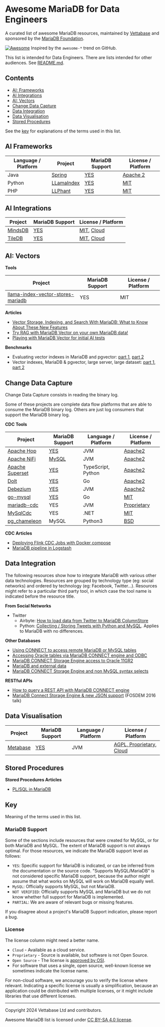 # Awesome MariaDB for Data Engineers

A curated list of awesome MariaDB resources, maintained by [Vettabase](https://vettabase.com) and sponsored by the [MariaDB Foundation](https://mariadb.org/).

[![Awesome](https://cdn.rawgit.com/sindresorhus/awesome/d7305f38d29fed78fa85652e3a63e154dd8e8829/media/badge.svg)](https://github.com/sindresorhus/awesome) Inspired by the `awesome-*` trend on GitHub.

This list is intended for Data Engineers. There are lists intended for other audiences. See [README.md](README.md).

## Contents

- [AI: Frameworks](#ai-frameworks)
- [AI Integrations](#ai-integrations)
- [AI: Vectors](#ai-vectors)
- [Change Data Capture](#change-data-capture)
- [Data Integration](#data-integration)
- [Data Visualisation](#data-visualisation)
- [Stored Procedures](#stored-procedures)

See the [key](#key) for explanations of the terms used in this list.

## AI Frameworks

| Language / Platform | Project                                        | MariaDB Support                                                                         | License / Platform                   |
|---------------------|------------------------------------------------|-----------------------------------------------------------------------------------------|--------------------------------------|
| Java                | [Spring](https://spring.io)                    | [YES](https://docs.spring.io/spring-ai/reference/api/vectordbs/mariadb.html)            | [Apache 2](https://www.apache.org/licenses/LICENSE-2.0) |
| Python              | [LLamaIndex](https://llamaindex.ai)            | [YES](https://docs.llamaindex.ai/en/stable/api_reference/storage/vector_store/mariadb/) | [MIT](https://github.com/run-llama/llama_index/blob/main/LICENSE) |
| PHP                 | [LLPhant](https://github.com/LLPhant/LLPhant)  | [YES](https://github.com/LLPhant/LLPhant/blob/main/devx/docker-compose-mariadb.yml)     | [MIT](https://github.com/LLPhant/LLPhant/blob/main/LICENSE.md) |

## AI Integrations

| Project                                                          | MariaDB Support   | License / Platform                   |
|------------------------------------------------------------------|-------------------|--------------------------------------|
| [MindsDB](https://mindsdb.com/)                                  | [YES](https://docs.mindsdb.com/integrations/data-integrations/mariadb) | [MIT](https://github.com/mindsdb/mindsdb/blob/main/LICENSE), [Cloud](https://cloud.mindsdb.com/) |
| [TileDB](https://tiledb.com/)                                    | [YES](https://docs.tiledb.com/mariadb) | [MIT](https://github.com/TileDB-Inc/TileDB/blob/dev/LICENSE), [Cloud](https://tiledb.com/pricing/)

## AI: Vectors

**Tools**

| Project                                                          | MariaDB Support   | License / Platform                   |
|------------------------------------------------------------------|-------------------|--------------------------------------|
| [llama-index-vector-stores-mariadb](https://pypi.org/project/llama-index-vector-stores-mariadb/)  | YES | MIT               |

**Articles**

- [Vector Storage, Indexing, and Search With MariaDB: What to Know About These New Features](https://hackernoon.com/vector-storage-indexing-and-search-with-mariadb-what-to-know-about-these-new-features)
- [Try RAG with MariaDB Vector on your own MariaDB data!](https://mariadb.org/rag-with-mariadb-vector/)
- [Playing with MariaDB Vector for initial AI tests](https://fromdual.com/playing-with-mariadb-vector-for-initial-ai-tests)

**Benchmarks**

- Evaluating vector indexes in MariaDB and pgvector: [part 1](https://smalldatum.blogspot.com/2025/01/evaluating-vector-indexes-in-mariadb.html), [part 2](https://smalldatum.blogspot.com/2025/01/evaluating-vector-indexes-in-mariadb_13.html)
- Vector indexes, MariaDB & pgvector, large server, large dataset: [part 1](https://smalldatum.blogspot.com/2025/01/vector-indexes-mariadb-pgvector-large_28.html), [part 2](https://smalldatum.blogspot.com/2025/01/vector-indexes-mariadb-pgvector-large_26.html)

## Change Data Capture

Change Data Capture consists in reading the binary log.

Some of these projects are complete data flow platforms that are able to consume the MariaDB binary log. Others are just log consumers that support the MariaDB binary log.

**CDC Tools**

| Project                                                          | MariaDB Support   | Language / Platform   | License / Platform                   |
|------------------------------------------------------------------|-------------------|-----------------------|--------------------------------------|
| [Apache Hop](https://hop.apache.org/)                            | [YES](https://hop.apache.org/manual/latest/database/databases/mariadb.html)                 | JVM                  | [Apache2](https://github.com/apache/hop/blob/main/LICENSE) |
| [Apache NiFi](https://nifi.apache.org/)                          | [MySQL](https://nifi.apache.org/docs/nifi-docs/components/org.apache.nifi/nifi-cdc-mysql-nar/1.24.0/org.apache.nifi.cdc.mysql.processors.CaptureChangeMySQL/index.html)                                                                                                       | JVM                  | [Apache2](https://github.com/apache/nifi/blob/main/LICENSE) |
| [Apache Superset](https://github.com/apache/superset)            | [YES](https://github.com/apache/superset) | TypeScript, Python  | [Apache2](https://github.com/apache/superset/blob/master/LICENSE.txt) |
| [Dolt](https://dolthub.com/)                                     | [YES](https://docs.dolthub.com/guides/binlog-replication)  | Go        | [Apache2](https://github.com/dolthub/dolt/blob/main/LICENSE) |
| [Debezium](https://github.com/madvirus/mariadb-cdc)              | [YES](https://debezium.io/documentation/reference/stable/connectors/mysql.html#mysql-mariadb-support)  | JVM       | [Apache2](https://debezium.io/license/) |
| [go-mysql](https://github.com/go-mysql-org/go-mysql)    | [YES](https://github.com/go-mysql-org/go-mysql/blob/master/mysql/const.go) | Go | [MIT](https://github.com/go-mysql-org/go-mysql/blob/master/LICENSE) |
| [mariadb-cdc](https://github.com/madvirus/mariadb-cdc)           | YES               | JVM                  | [Proprietary](https://github.com/madvirus/mariadb-cdc/issues/1) |
| [MySqlCdc](https://github.com/rusuly/MySqlCdc)                   | YES               | .NET                  | [MIT](https://github.com/rusuly/MySqlCdc/blob/main/LICENSE) |
| [pg_chameleon](https://pgchameleon.org/)                         | MySQL             | Python3               | [BSD](https://github.com/the4thdoctor/pg_chameleon/blob/main/LICENSE.txt) |

**CDC Articles**

- [Deploying Flink CDC Jobs with Docker compose](https://gordonmurray.com/data/2023/11/02/deploying-flink-cdc-jobs-with-docker-compose.html)
- [MariaDB pipeline in Logstash](https://www.suncrescent.net/2020/06/mariadb-pipeline-in-logstash/)

## Data Integration

The following resources show how to integrate MariaDB with various other data technologies. Resources are grouped by technology type (eg: social networks) and ordered by technology (eg: Facebook, Twitter...). Resources might refer to a particular third party tool, in which case the tool name is indicated before the resource title.

**From Social Networks**

- Twitter
  - Airbyte: [How to load data from Twitter to MariaDB ColumnStore](https://airbyte.com/how-to-sync/twitter-to-mariadb-columnstore)
  - Python: [Collecting / Storing Tweets with Python and MySQL](https://pythondata.com/collecting-storing-tweets-python-mysql/). Applies to MariaDB with no differences.

**Other Databases**

- [Using CONNECT to access remote MariaDB or MySQL tables](https://vettabase.com/using-connect-to-access-remote-mariadb-or-mysql-tables/)
- [Accessing Oracle tables via MariaDB CONNECT engine and ODBC](https://mysqlentomologist.blogspot.com/2017/04/accessing-oracle-tables-via-mariadb.html)
- [MariaDB CONNECT Storage Engine access to Oracle 11GR2](https://serge.frezefond.com/2013/12/mariadb-connect-storage-engine-access-to-oracle-11gr2/)
- [MariaDB and external data](https://www.easysoft.com/blog/mariadb.html)
- [MariaDB CONNECT Storage Engine and non MySQL syntax selects](https://serge.frezefond.com/2013/12/mariadb-connect-storage-engine-and-non-mysql-syntax-selects/)

**RESTful APIs**

- [How to query a REST API with MariaDB CONNECT engine](https://vettabase.com/how-to-query-a-rest-api-with-mariadb-connect-engine/)
- [MariaDB Connect Storage Engine & new JSON support](https://av.tib.eu/media/30968) (FOSDEM 2016 talk)

## Data Visualisation

| Project                                                          | MariaDB Support   | Language / Platform   | License / Platform                   |
|------------------------------------------------------------------|-------------------|-----------------------|--------------------------------------|
| [Metabase](https://www.metabase.com/)                            | [YES](https://www.metabase.com/data_sources/mariadb) | JVM | [AGPL, Proprietary](https://github.com/metabase/metabase/blob/master/LICENSE.txt), [Cloud](https://www.metabase.com/pricing/) |

## Stored Procedures

**Stored Procedures Articles**

- [PL/SQL in MariaDB](https://ocelot.ca/blog/blog/2017/01/15/plsql-in-mariadb/)

## Key

Meaning of the terms used in this list.

### MariaDB Support

Some of the sections include resources that were created for MySQL, or for both MariaDB and MySQL. The extent of MariaDB support is not always optimal. For those resources, we indicate the MariaDB support level as follows:

- `YES`: Specific support for MariaDB is indicated, or can be inferred from the documentation or the source code. "Supports MySQL/MariaDB" is not considered specific MariaDB support, because the author might assume that what works on MySQL will work on MariaDB equally well.
- `MySQL`: Officially supports MySQL, but not MariaDB.
- `NOT VERIFIED`: Officially supports MySQL and MariaDB but we do not know whether full support for MariaDB is implemented.
- `PARTIAL`: We are aware of relevant bugs or missing features.

If you disagree about a project's MariaDB Support indication, please report a bug.

### License

The license column might need a better name.

- `Cloud` - Available as a cloud service.
- `Proprietary` - Source is available, but software is not Open Source.
- `Open Source` - The license is [approved by OSI](https://opensource.org/licenses).
- For software that uses a single, open source, well-known license we sometimes indicate the license name.

For non-cloud software, we ancourage you to verify the license where relevant. Indicating a specific license is usually a simplification, because an application could be distributed with multiple licenses, or it might include libraries that use different licenses.


---

Copyright 2024 Vettabase Ltd and contributors.

Awesome MariaDB list is licensed under [CC BY-SA 4.0 license](https://creativecommons.org/licenses/by-sa/4.0/).
